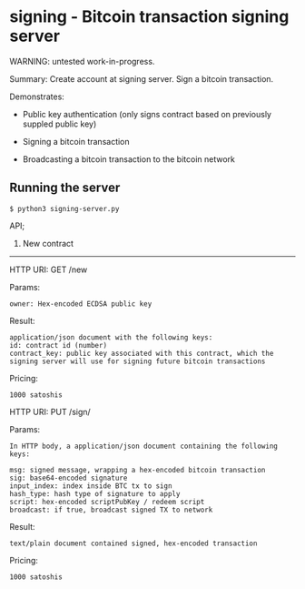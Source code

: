 
signing - Bitcoin transaction signing server
============================================

WARNING:  untested work-in-progress.

Summary:  Create account at signing server.  Sign a bitcoin transaction.

Demonstrates:

* Public key authentication (only signs contract based on previously suppled public key)

* Signing a bitcoin transaction

* Broadcasting a bitcoin transaction to the bitcoin network


Running the server
------------------

	$ python3 signing-server.py



API;

1. New contract
---------------

HTTP URI: GET /new

Params:

	owner: Hex-encoded ECDSA public key

Result:

	application/json document with the following keys:
	id: contract id (number)
	contract_key: public key associated with this contract, which the signing server will use for signing future bitcoin transactions


Pricing:

	1000 satoshis



HTTP URI: PUT /sign/<contract id>

Params:

	In HTTP body, a application/json document containing the following keys:

	msg: signed message, wrapping a hex-encoded bitcoin transaction
	sig: base64-encoded signature
	input_index: index inside BTC tx to sign
	hash_type: hash type of signature to apply
	script: hex-encoded scriptPubKey / redeem script
	broadcast: if true, broadcast signed TX to network

Result:

	text/plain document contained signed, hex-encoded transaction

Pricing:

	1000 satoshis



